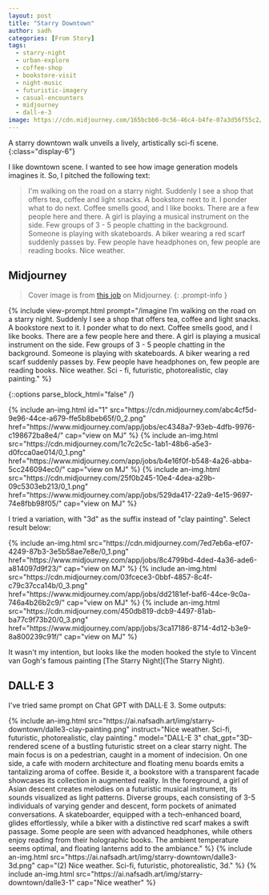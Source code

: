 ```yaml
---
layout: post
title: "Starry Downtown"
author: sadh
categories: [From Story]
tags:
  - starry-night
  - urban-explore
  - coffee-shop
  - bookstore-visit
  - night-music
  - futuristic-imagery
  - casual-encounters
  - midjourney
  - dall-e-3
image: https://cdn.midjourney.com/165bcbb6-0c56-46c4-b4fe-07a3d56f55c2/0_3.png
---
```


A starry downtown walk unveils a lively, artistically sci-fi scene.
{:class="display-6"}

I like downtown scene. I wanted to see how image generation models imagines it.
So, I pitched the following text:  

> I'm walking on the road on a starry night. Suddenly I see a shop that offers
> tea, coffee and light snacks. A bookstore next to it. I ponder what to do next.
> Coffee smells good, and I like books. There are a few people here and there. A
> girl is playing a musical instrument on the side. Few groups of 3 - 5 people
> chatting in the background. Someone is playing with skateboards. A biker
> wearing a red scarf suddenly passes by. Few people have headphones on, few
> people are reading books. Nice weather. 

## Midjourney

> Cover image is from [this job](https://www.midjourney.com/app/jobs/f86e4d0b-ba5a-464e-8948-3198d64012ad/) 
> on Midjourney.
{: .prompt-info }

{% include view-prompt.html 
prompt="/imagine 
I’m walking on the road on a starry night. Suddenly I see a shop that offers tea, coffee and light snacks. A bookstore next to it. I ponder what to do next. Coffee smells good, and I like books. There are a few people here and there. A girl is playing a musical instrument on the side. Few groups of 3 - 5 people chatting in the background. Someone is playing with skateboards. A biker wearing a red scarf suddenly passes by. Few people have headphones on, few people are reading books. Nice weather. 
Sci - fi, futuristic, photorealistic, clay painting."
%}

{::options parse_block_html="false" /}



<div class="row row-cols-1 row-cols-md-3">
{% include an-img.html id="1"
src="https://cdn.midjourney.com/abc4cf5d-9e96-44ce-a679-ffe5b8beb65f/0_2.png"
href="https://www.midjourney.com/app/jobs/ec4348a7-93eb-4dfb-9976-c198672ba8e4/"
cap="view on MJ" 
%}
{% include an-img.html 
src="https://cdn.midjourney.com/1c7c2c5c-1ab1-48b6-a5e3-d0fcca0ae014/0_1.png"
href="https://www.midjourney.com/app/jobs/b4e16f0f-b548-4a26-abba-5cc246094ec0/"
cap="view on MJ" 
%}
{% include an-img.html 
src="https://cdn.midjourney.com/25f0b245-10e4-4dea-a29b-09c5303eb213/0_1.png"
href="https://www.midjourney.com/app/jobs/529da417-22a9-4e15-9697-74e8fbb98f05/"
cap="view on MJ" 
%}
</div>

I tried a variation, with "3d" as the suffix instead of "clay painting". Select
result below:

<div class="row row-cols-1 row-cols-md-3">
{% include an-img.html 
src="https://cdn.midjourney.com/7ed7eb6a-ef07-4249-87b3-3e5b58ae7e8e/0_1.png"
href="https://www.midjourney.com/app/jobs/8c4799bd-4ded-4a36-ade6-a814097d9f23/"
cap="view on MJ" 
%}
{% include an-img.html 
src="https://cdn.midjourney.com/03fcece3-0bbf-4857-8c4f-c79c37cca14b/0_3.png"
href="https://www.midjourney.com/app/jobs/dd2181ef-baf6-44ce-9c0a-746a4b26b2c9/"
cap="view on MJ" 
%}
{% include an-img.html 
src="https://cdn.midjourney.com/450db819-dcb9-4497-81ab-ba77c9f73b20/0_3.png"
href="https://www.midjourney.com/app/jobs/3ca17186-8714-4d12-b3e9-8a800239c91f/"
cap="view on MJ" 
%}
</div>

It wasn't my intention, but looks like the moden hooked the style to Vincent
van Gogh's famous painting [The Starry Night](The Starry Night).

## DALL·E 3

I've tried same prompt on Chat GPT with DALL·E 3. Some outputs:

<div class="row row-cols-1 row-cols-md-3">
{% include an-img.html 
src="https://ai.nafsadh.art/img/starry-downtown/dalle3-clay-painting.png"
instruct="Nice weather. Sci-fi, futuristic, photorealistic, clay painting."
model="DALL-E 3"
chat_gpt="3D-rendered scene of a bustling futuristic street on a clear starry 
night. The main focus is on a pedestrian, caught in a moment of indecision. On 
one side, a cafe with modern architecture and floating menu boards emits a 
tantalizing aroma of coffee. Beside it, a bookstore with a transparent facade
showcases its collection in augmented reality. In the foreground, a girl of 
Asian descent creates melodies on a futuristic musical instrument, its sounds
visualized as light patterns. Diverse groups, each consisting of 3-5 individuals
of varying gender and descent, form pockets of animated conversations. A 
skateboarder, equipped with a tech-enhanced board, glides effortlessly, while a 
biker with a distinctive red scarf makes a swift passage. Some people are seen 
with advanced headphones, while others enjoy 
reading from their holographic books.  
The ambient temperature seems optimal, and
floating lanterns add to the ambiance." 
%}
{% include an-img.html 
src="https://ai.nafsadh.art/img/starry-downtown/dalle3-3d.png"
cap="(2) Nice weather. Sci-fi, futuristic, photorealistic, 3d." 
%}
{% include an-img.html 
src="https://ai.nafsadh.art/img/starry-downtown/dalle3-1"
cap="Nice weather" 
%}
</div>
